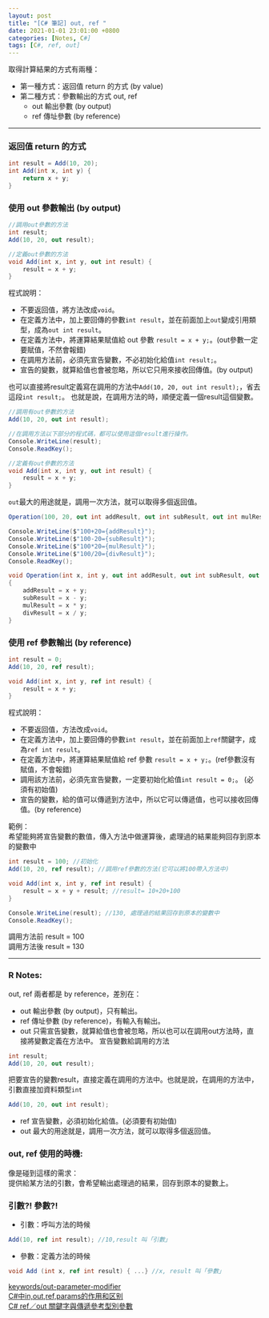 ```yaml
---
layout: post
title: "[C# 筆記] out, ref "
date: 2021-01-01 23:01:00 +0800
categories: [Notes, C#]
tags: [C#, ref, out]
---
```


取得計算結果的方式有兩種：
- 第一種方式：返回值 return 的方式 (by value)
- 第二種方式：參數輸出的方式 out, ref 
    * out 輸出參數 (by output)
    * ref 傳址參數 (by reference)

***

### 返回值 return 的方式
```c#
int result = Add(10, 20);
int Add(int x, int y) {
    return x + y;
}
```
### 使用 out 參數輸出 (by output)
```c#
//調用out參數的方法
int result;
Add(10, 20, out result);

//定義out參數的方法
void Add(int x, int y, out int result) {
    result = x + y;
}
```
程式說明：
- 不要返回值，將方法改成`void`。  
- 在定義方法中，加上要回傳的參數`int result`，並在前面加上`out`變成引用類型，成為`out int result`。  
- 在定義方法中，將運算結果賦值給 out 參數 `result = x + y;`。(out參數一定要賦值，不然會報錯)
- 在調用方法前，必須先宣告變數，不必初始化給值`int result;`。  
- 宣告的變數，就算給值也會被忽略，所以它只用來接收回傳值。(by output)  

也可以直接將result定義寫在調用的方法中`Add(10, 20, out int result);`，省去這段`int result;`。
也就是說，在調用方法的時，順便定義一個result這個變數。
```c#
//調用有out參數的方法
Add(10, 20, out int result); 

//在調用方法以下部分的程式碼，都可以使用這個result進行操作。  
Console.WriteLine(result); 
Console.ReadKey();

//定義有out參數的方法
void Add(int x, int y, out int result) { 
    result = x + y; 
}
```
`out`最大的用途就是，調用一次方法，就可以取得多個返回值。
```c#
Operation(100, 20, out int addResult, out int subResult, out int mulResult, out int divResult);

Console.WriteLine($"100+20={addResult}");
Console.WriteLine($"100-20={subResult}");
Console.WriteLine($"100*20={mulResult}");
Console.WriteLine($"100/20={divResult}");
Console.ReadKey();

void Operation(int x, int y, out int addResult, out int subResult, out int mulResult, out int divResult)
{
    addResult = x + y;
    subResult = x - y;
    mulResult = x * y;
    divResult = x / y;
}
```

### 使用 ref 參數輸出 (by reference)
```c#
int result = 0;
Add(10, 20, ref result);

void Add(int x, int y, ref int result) {
    result = x + y;
}
```
程式說明：
- 不要返回值，方法改成`void`。  
- 在定義方法中，加上要回傳的參數`int result`，並在前面加上`ref`關鍵字，成為`ref int result`。    
- 在定義方法中，將運算結果賦值給 ref 參數 `result = x + y;`。(ref參數沒有賦值，不會報錯)   
- 調用該方法前，必須先宣告變數，一定要初始化給值`int result = 0;`。 (必須有初始值)
- 宣告的變數，給的值可以傳遞到方法中，所以它可以傳遞值，也可以接收回傳值。(by reference)  

範例：  
希望能夠將宣告變數的數值，傳入方法中做運算後，處理過的結果能夠回存到原本的變數中
```c#
int result = 100; //初始化
Add(10, 20, ref result); //調用ref參數的方法(它可以將100帶入方法中)

void Add(int x, int y, ref int result) {
    result = x + y + result; //result= 10+20+100
}

Console.WriteLine(result); //130, 處理過的結果回存到原本的變數中
Console.ReadKey();
```
調用方法前 result = 100  
調用方法後 result = 130

***

### R Notes:
out, ref 兩者都是 by reference，差別在：
- out 輸出參數 (by output)，只有輸出。
- ref 傳址參數 (by reference)，有輸入有輸出。 
- out 只需宣告變數，就算給值也會被忽略，所以也可以在調用out方法時，直接將變數定義在方法中。
宣告變數給調用的方法
```c#
int result;
Add(10, 20, out result);
```
把要宣告的變數result，直接定義在調用的方法中。也就是說，在調用的方法中，引數直接加資料類型`int`
```c#
Add(10, 20, out int result);
```
- ref 宣告變數，必須初始化給值。(必須要有初始值)
- out 最大的用途就是，調用一次方法，就可以取得多個返回值。

### out, ref 使用的時機:
像是碰到這樣的需求：  
提供給某方法的引數，會希望輸出處理過的結果，回存到原本的變數上。

### 引數?! 參數?!
- 引數：呼叫方法的時候
```c#
Add(10, ref int result); //10,result 叫「引數」
```
- 參數：定義方法的時候
```c#
void Add (int x, ref int result) { ...} //x, result 叫「參數」
```




[keywords/out-parameter-modifier](https://learn.microsoft.com/zh-tw/dotnet/csharp/language-reference/keywords/out-parameter-modifier)  
[C#中in,out,ref,params的作用和区别](https://www.cnblogs.com/HappyEDay/p/5434949.html)  
[C# ref／out 關鍵字與傳遞參考型別參數](https://dotblogs.com.tw/hunterpo/2010/05/02/14978)


